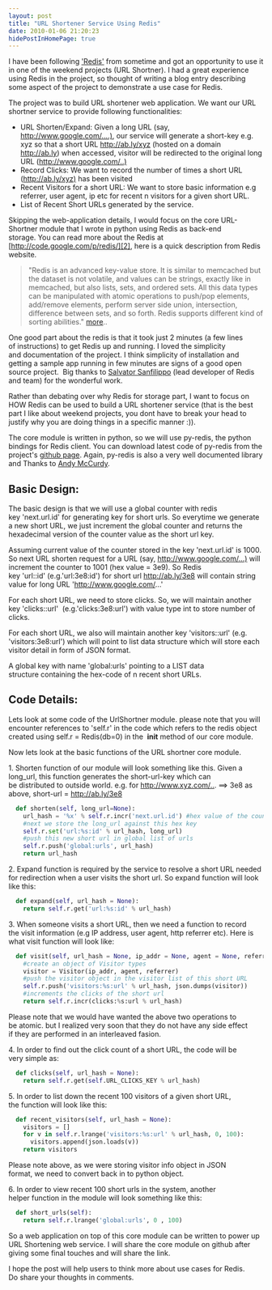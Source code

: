 ```yaml
---
layout: post
title: "URL Shortener Service Using Redis"
date: 2010-01-06 21:20:23
hidePostInHomePage: true
---
```


I have been following ['Redis'][1] from sometime and got an opportunity to use it in one of the weekend projects (URL Shortner). I had a great experience using Redis in the project, so thought of writing a blog entry describing some aspect of the project to demonstrate a use case for Redis.

The project was to build URL shortener web application. We want our URL shortner service to provide following functionalities:

* URL Shorten/Expand: Given a long URL (say, <http://www.google.com/....)>, our service will generate a short-key e.g. xyz so that a short URL <http://ab.ly/xyz> (hosted on a domain <http://ab.ly>) when accessed, visitor will be redirected to the original long URL (<http://www.google.com/..)>
* Record Clicks: We want to record the number of times a short URL (<http://ab.ly/xyz)> has been visited
* Recent Visitors for a short URL: We want to store basic information e.g referrer, user agent, ip etc for recent n visitors for a given short URL.
* List of Recent Short URLs generated by the service.

Skipping the web-application details, I would focus on the core URL-Shortner module that I wrote in python using Redis as back-end storage. You can read more about the Redis at [http://code.google.com/p/redis/][2], here is a quick description from Redis website.

> "Redis is an advanced key-value store. It is similar to memcached but the dataset is not volatile, and values can be strings, exactly like in memcached, but also lists, sets, and ordered sets. All this data types can be manipulated with atomic operations to push/pop elements, add/remove elements, perform server side union, intersection, difference between sets, and so forth. Redis supports different kind of sorting abilities." [more][3]..

One good part about the redis is that it took just 2 minutes (a few lines of instructions) to get Redis up and running. I loved the simplicity and documentation of the project. I think simplicity of installation and getting a sample app running in few minutes are signs of a good open source project.  Big thanks to [Salvator Sanfilippo][4] (lead developer of Redis and team) for the wonderful work. 

Rather than debating over why Redis for storage part, I want to focus on HOW Redis can be used to build a URL shortener service (that is the best part I like about weekend projects, you dont have to break your head to justify why you are doing things in a specific manner :)).

The core module is written in python, so we will use py-redis, the python bindings for Redis client. You can download latest code of py-redis from the project's [github page][5]. Again, py-redis is also a very well documented library and Thanks to [Andy McCurdy][6].

## Basic Design:

The basic design is that we will use a global counter with redis key 'next.url.id' for generating key for short urls. So everytime we generate a new short URL, we just increment the global counter and returns the hexadecimal version of the counter value as the short url key.

Assuming current value of the counter stored in the key 'next.url.id' is 1000. So next URL shorten request for a URL (say, <http://www.google.com/...)> will increment the counter to 1001 (hex value = 3e9). So Redis key 'url:<short-url-key>:id' (e.g.'url:3e8:id') for short url <http://ab.ly/3e8> will contain string value for long URL 'http://www.google.com/...'

For each short URL, we need to store clicks. So, we will maintain another key 'clicks:<short-url-key>:url'  (e.g.'clicks:3e8:url') with value type int to store number of clicks.

For each short URL, we also will maintain another key 'visitors:<short-url-key>:url' (e.g. 'visitors:3e8:url') which will point to list data structure which will store each visitor detail in form of JSON format. 

A global key with name 'global:urls' pointing to a LIST data structure containing the hex-code of n recent short URLs.

## Code Details:

Lets look at some code of the UrlShortner module. please note that you will encounter references to 'self.r' in the code which refers to the redis object created using self.r = Redis(db=0) in the  __init__ method of our core module.

Now lets look at the basic functions of the URL shortner core module.

1\. Shorten function of our module will look something like this. Given a long_url, this function generates the short-url-key which can be distributed to outside world. e.g. for <http://www.xyz.com/..>. ==> 3e8 as above, short-url = <http://ab.ly/3e8>

```python
  def shorten(self, long_url=None):
    url_hash = '%x' % self.r.incr('next.url.id') #hex value of the counter
    #next we store the long_url against this hex key
    self.r.set('url:%s:id' % url_hash, long_url)
    #push this new short url in global list of urls
    self.r.push('global:urls', url_hash)
    return url_hash 
```

2\. Expand function is required by the service to resolve a short URL needed for redirection when a user visits the short url. So expand function will look like this:

```python
  def expand(self, url_hash = None):
    return self.r.get('url:%s:id' % url_hash) 
```

3\. When someone visits a short URL, then we need a function to record the visit information (e.g IP address, user agent, http referrer etc). Here is what visit function will look like:

```python
  def visit(self, url_hash = None, ip_addr = None, agent = None, referrer = None):
    #create an object of Visitor types
    visitor = Visitor(ip_addr, agent, referrer)
    #push the visitor object in the visitor list of this short URL
    self.r.push('visitors:%s:url' % url_hash, json.dumps(visitor))
    #increments the clicks of the short url
    return self.r.incr(clicks:%s:url % url_hash)
```

Please note that we would have wanted the above two operations to be atomic. but I realized very soon that they do not have any side effect if they are performed in an interleaved fasion. 

4\. In order to find out the click count of a short URL, the code will be very simple as:

```python
  def clicks(self, url_hash = None):
    return self.r.get(self.URL_CLICKS_KEY % url_hash)
```

5\. In order to list down the recent 100 visitors of a given short URL, the function will look like this:

```python
  def recent_visitors(self, url_hash = None):
    visitors = []
    for v in self.r.lrange('visitors:%s:url' % url_hash, 0, 100):
      visitors.append(json.loads(v))
    return visitors 
```

Please note above, as we were storing visitor info object in JSON format, we need to convert back in to python object.        

6\. In order to view recent 100 short urls in the system, another helper function in the module will look something like this:

```python
  def short_urls(self):
    return self.r.lrange('global:urls', 0 , 100)
```

So a web application on top of this core module can be written to power up URL Shortening web service. I will share the core module on github after giving some final touches and will share the link. 

I hope the post will help users to think more about use cases for Redis. Do share your thoughts in comments.

[1]: http://github.com/antirez/redis
[2]: http://code.google.com/p/redis/<mce:script%20type=
[3]: http://code.google.com/p/redis/
[4]: http://www.twitter.com/antirez
[5]: http://github.com/andymccurdy/redis-py/
[6]: http://github.com/andymccurdy
